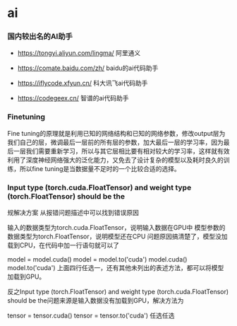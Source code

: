 # ai
<!-- toc --> 

### 国内较出名的AI助手

* <https://tongyi.aliyun.com/lingma/> 阿里通义

* <https://comate.baidu.com/zh/> baidu的ai代码助手

* <https://iflycode.xfyun.cn/> 科大讯飞ai代码助手

* <https://codegeex.cn/> 智谱的ai代码助手

### Finetuning

Fine tuning的原理就是利用已知的网络结构和已知的网络参数，修改output层为我们自己的层，微调最后一层前的所有层的参数，加大最后一层的学习率，因为最后一层我们需要重新学习，所以与其它层相比要有相对较大的学习率，这样就有效利用了深度神经网络强大的泛化能力，又免去了设计复杂的模型以及耗时良久的训练，所以fine tuning是当数据量不足时的一个比较合适的选择。

### Input type (torch.cuda.FloatTensor) and weight type (torch.FloatTensor) should be the

规解决方案
从报错问题描述中可以找到错误原因

输入的数据类型为torch.cuda.FloatTensor，说明输入数据在GPU中
模型参数的数据类型为torch.FloatTensor，说明模型还在CPU
问题原因搞清楚了，模型没加载到CPU，在代码中加一行语句就可以了

model = model.cuda()
model = model.to('cuda')
model.cuda()
model.to('cuda')
上面四行任选一，还有其他未列出的表述方法，都可以将模型加载到GPU。

反之Input type (torch.FloatTensor) and weight type (torch.cuda.FloatTensor) should be the问题来源是输入数据没有加载到GPU，解决方法为

tensor = tensor.cuda()
tensor = tensor.to('cuda')
任选任选
